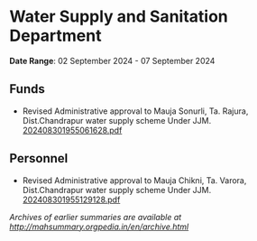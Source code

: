 # Water Supply and Sanitation Department

**Date Range**: 02 September 2024 - 07 September 2024


## Funds
- Revised Administrative approval to Mauja Sonurli, Ta. Rajura, Dist.Chandrapur water supply scheme Under JJM.\
  [202408301955061628.pdf](https://gr.maharashtra.gov.in/Site/Upload/Government%20Resolutions/English/202408301955061628.pdf)

## Personnel
- Revised Administrative approval to Mauja Chikni, Ta. Varora, Dist.Chandrapur water supply scheme Under JJM.\
  [202408301955129128.pdf](https://gr.maharashtra.gov.in/Site/Upload/Government%20Resolutions/English/202408301955129128.pdf)


*Archives of earlier summaries are available at http://mahsummary.orgpedia.in/en/archive.html*